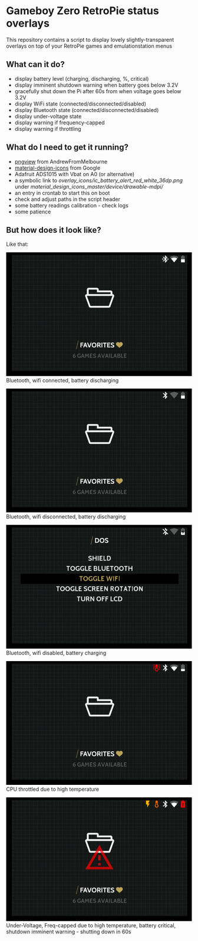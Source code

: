 # Gameboy Zero RetroPie status overlays
This repository contains a script to display lovely slightly-transparent overlays on top of your RetroPie games and emulationstation menus

## What can it do?
- display battery level (charging, discharging, %, critical)
- display imminent shutdown warning when battery goes below 3.2V
- gracefully shut down the Pi after 60s from when voltage goes below 3.2V
- display WiFi state (connected/disconnected/disabled)
- display Bluetooth state (connected/disconnected/disabled)
- display under-voltage state
- display warning if frequency-capped
- display warning if throttling

## What do I need to get it running?
- [pngview](https://github.com/AndrewFromMelbourne/raspidmx/tree/master/pngview) from AndrewFromMelbourne
- [material-design-icons](https://github.com/google/material-design-icons/archive/master.zip) from Google
- Adafruit ADS1015 with Vbat on A0 (or alternative)
- a symbolic link to *overlay\_icons/ic\_battery\_alert\_red\_white\_36dp.png* under *material\_design\_icons\_master/device/drawable-mdpi/*
- an entry in crontab to start this on boot
- check and adjust paths in the script header
- some battery readings calibration - check logs
- some patience

## But how does it look like?
Like that:

![Bluetooth, wifi connected, battery discharging](_images/connected.png)
Bluetooth, wifi connected, battery discharging

![Bluetooth, wifi disconnected, battery discharging](_images/disconnected.png)
Bluetooth, wifi disconnected, battery discharging

![Bluetooth, wifi disabled, battery charging](_images/disabled_charging.png)
Bluetooth, wifi disabled, battery charging

![CPU throttled due to high temperature](_images/throttle.png)
CPU throttled due to high temperature

![Under-Voltage, Freq-capped due to high temperature, battery critical, shutdown imminent warning](_images/freqcap_undervolt_criticalbat_shutdown.png)
Under-Voltage, Freq-capped due to high temperature, battery critical, shutdown imminent warning - shutting down in 60s
